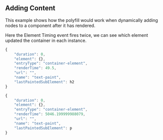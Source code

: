 ## Adding Content

This example shows how the polyfill would work when dynamically adding nodes to a component after it has rendered.

Here the Element Timing event fires twice, we can see which element updated the container in each instance.

```js
{
    "duration": 0,
    "element": {},
    "entryType": "container-element",
    "renderTime": 49.5,
    "url": "",
    "name": "text-paint",
    "lastPaintedSubElement": h2
}
```

```js
{
    "duration": 0,
    "element": {},
    "entryType": "container-element",
    "renderTime": 5046.199999988079,
    "url": "",
    "name": "text-paint",
    "lastPaintedSubElement": p
}
```
